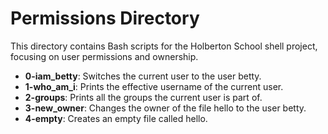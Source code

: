 # Permissions Directory
This directory contains Bash scripts for the Holberton School shell project, focusing on user permissions and ownership.

- **0-iam_betty**: Switches the current user to the user betty.
- **1-who_am_i**: Prints the effective username of the current user.
- **2-groups**: Prints all the groups the current user is part of.
- **3-new_owner**: Changes the owner of the file hello to the user betty.
- **4-empty**: Creates an empty file called hello.
